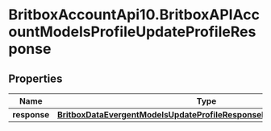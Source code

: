 # BritboxAccountApi10.BritboxAPIAccountModelsProfileUpdateProfileResponse

## Properties
Name | Type | Description | Notes
------------ | ------------- | ------------- | -------------
**response** | [**BritboxDataEvergentModelsUpdateProfileResponseMessageBaseResponse**](BritboxDataEvergentModelsUpdateProfileResponseMessageBaseResponse.md) |  | [optional] 


